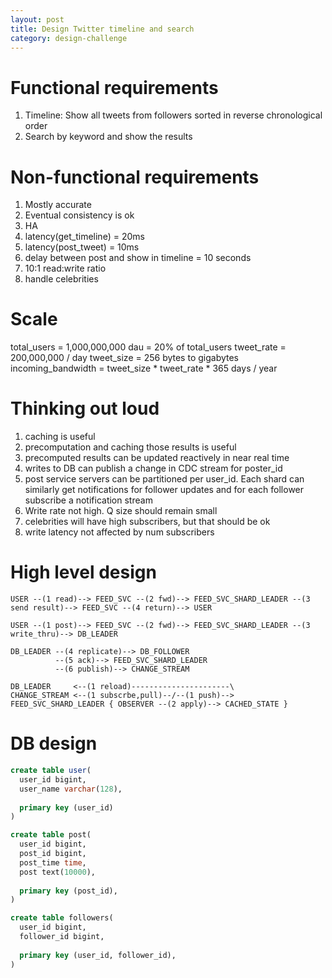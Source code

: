 ```yaml
---
layout: post
title: Design Twitter timeline and search
category: design-challenge
---
```


# Functional requirements

1. Timeline: Show all tweets from followers sorted in reverse chronological order
2. Search by keyword and show the results

# Non-functional requirements

1. Mostly accurate
2. Eventual consistency is ok
3. HA
4. latency(get_timeline) = 20ms
5. latency(post_tweet) = 10ms
6. delay between post and show in timeline = 10 seconds
7. 10:1 read:write ratio
8. handle celebrities

# Scale

total_users = 1,000,000,000
dau = 20% of total_users
tweet_rate = 200,000,000 / day
tweet_size = 256 bytes to gigabytes
incoming_bandwidth = tweet_size * tweet_rate * 365 days / year

# Thinking out loud

1. caching is useful
2. precomputation and caching those results is useful
3. precomputed results can be updated reactively in near real time
4. writes to DB can publish a change in CDC stream for poster_id
5. post service servers can be partitioned per user_id. Each shard can similarly get notifications 
   for follower updates and for each follower subscribe a notification stream
6. Write rate not high. Q size should remain small
7. celebrities will have high subscribers, but that should be ok
8. write latency not affected by num subscribers

# High level design

```
USER --(1 read)--> FEED_SVC --(2 fwd)--> FEED_SVC_SHARD_LEADER --(3 send result)--> FEED_SVC --(4 return)--> USER

USER --(1 post)--> FEED_SVC --(2 fwd)--> FEED_SVC_SHARD_LEADER --(3 write_thru)--> DB_LEADER

DB_LEADER --(4 replicate)--> DB_FOLLOWER
          --(5 ack)--> FEED_SVC_SHARD_LEADER
          --(6 publish)--> CHANGE_STREAM
                           
DB_LEADER     <--(1 reload)----------------------\                           
CHANGE_STREAM <--(1 subscrbe,pull)--/--(1 push)--> FEED_SVC_SHARD_LEADER { OBSERVER --(2 apply)--> CACHED_STATE }

```
# DB design

```sql
create table user(
  user_id bigint,
  user_name varchar(128),
  
  primary key (user_id)
)

create table post(
  user_id bigint,  
  post_id bigint,
  post_time time,
  post text(10000),
  
  primary key (post_id),
)

create table followers(
  user_id bigint,
  follower_id bigint,
  
  primary key (user_id, follower_id),
)

```